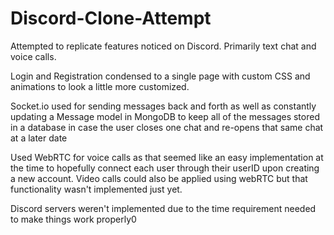 # Discord-Clone-Attempt

Attempted to replicate features noticed on Discord. Primarily text chat and voice calls.

Login and Registration condensed to a single page with custom CSS and animations to look a little more customized.

Socket.io used for sending messages back and forth as well as constantly updating a Message model in MongoDB
to keep all of the messages stored in a database in case the user closes one chat and re-opens that same chat
at a later date

Used WebRTC for voice calls as that seemed like an easy implementation at the time to hopefully connect each user 
through their userID upon creating a new account. Video calls could also be applied using webRTC but that functionality
wasn't implemented just yet.

Discord servers weren't implemented due to the time requirement needed to make things work properly0
